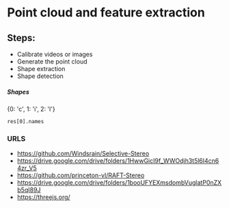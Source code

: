 # Point cloud and feature extraction

## Steps:
- Calibrate videos or images
- Generate the point cloud
- Shape extraction
- Shape detection

##### Shapes
{0: 'c', 1: 'i', 2: 'l'}
```
res[0].names
```

### URLS
- https://github.com/Windsrain/Selective-Stereo
- https://drive.google.com/drive/folders/1HwwGicI9f_WWOdjh3t5l6l4cn64zr_V5
- https://github.com/princeton-vl/RAFT-Stereo
- https://drive.google.com/drive/folders/1booUFYEXmsdombVuglatP0nZXb5qI89J
- https://threejs.org/
